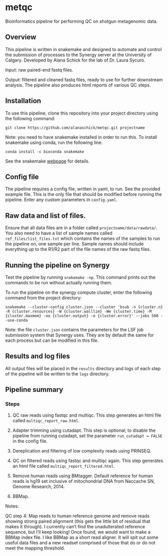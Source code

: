 # metqc

Bioinformatics pipeline for performing QC on shotgun metagenomic data.

## Overview

This pipeline is written in snakemake and designed to automate and control the submission of processes to the Synergy server at the University of Calgary. Developed by Alana Schick for the lab of Dr. Laura Sycuro. 

Input: raw paired-end fastq files.

Output: filtered and cleaned fastq files, ready to use for further downstream analysis. The pipeline also produces html reports of various QC steps. 

## Installation

To use this pipeline, clone this repository into your project directory using the following command:

```
git clone https://github.com/alanaschick/metqc.git projectname
```

Note: you need to have snakemake installed in order to run this. To install snakemake using conda, run the following line:

```
conda install -c bioconda snakemake
```

See the snakemake [webpage](https://bitbucket.org/johanneskoester/snakemake/wiki/Home) for details.

## Config file

The pipeline requires a config file, written in yaml, to run. See the provided example file. This is the only file that should be modified before running the pipeline. Enter any custom parameters in `config.yaml`.

## Raw data and list of files.

Ensure that all data files are in a folder called `projectname/data/rawdata/`. You also need to have a list of sample names called `ref_files/list_files.txt` which contains the names of the samples to run the pipeline on, one sample per line. Sample names should include everything up to the R1/R2 part of the file names of the raw fastq files.

## Running the pipeline on Synergy

Test the pipeline by running `snakemake -np`. This command prints out the commands to be run without actually running them. 

To run the pipeline on the synergy compute cluster, enter the following command from the project directory:

```
snakemake --cluster-config cluster.json --cluster 'bsub -n {cluster.n} -R {cluster.resources} -W {cluster.walllim} -We {cluster.time} -M {cluster.maxmem} -oo {cluster.output} -e {cluster.error}' --jobs 500 --use-conda
```
Note: the file `cluster.json` contains the parameters for the LSF job submission system that Synergy uses. They are by default the same for each process but can be modified in this file.

## Results and log files

All output files will be placed in the `results` directory and logs of each step of the pipeline will be written to the `logs` directory.

## Pipeline summary

### Steps

1) QC raw reads using fastqc and multiqc. This step generates an html file called `multiqc_report_raw.html`.

2) Adapter trimming using cutadapt. This step is optional; to disable the pipeline from running cutadapt, set the parameter `run_cutadapt = FALSE` in the config file.

3) Dereplication and filtering of low complexity reads using PRINSEQ.

4) QC on filtered reads using fastqc and multiqc again. This step generates an html file called `multiqc_report_filtered.html`.

5) Remove human reads using BMtagger. Default reference for human reads is hg19 set inclusive of mitochondrial DNA from Naccache SN, Genome Research, 2014.

6) BBMap.



Notes:
 
QC step 4: Map reads to human reference genome and remove reads showing strong paired alignment (this gets the little bit of residual that makes it through). I currently can’t find the unadulterated reference sequence, but I’ll keep looking! Once found, we would want to make a BBMap index file. I like BBMap as a short read aligner. It will spit out some useful data files and a new readset comprised of those that do or do not meet the mapping threshold.


